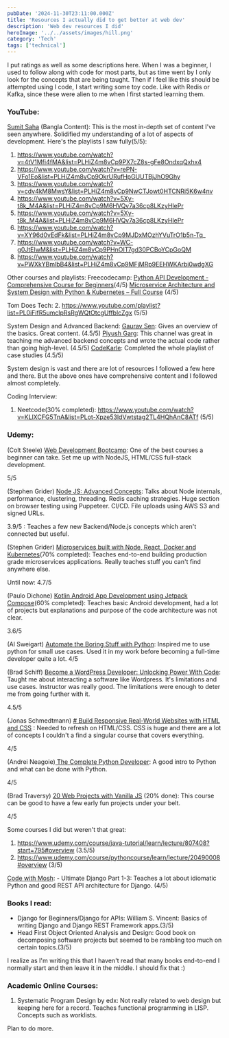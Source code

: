 ```yaml
---
pubDate: '2024-11-30T23:11:00.000Z'
title: 'Resources I actually did to get better at web dev'
description: 'Web dev resources I did'
heroImage: '../../assets/images/hill.png'
category: 'Tech'
tags: ['technical']
---
```


I put ratings as well as some descriptions here. When I was a beginner, I used to follow along with code for most parts, but as time went by I only look for the concepts that are being taught. Then if I feel like this should be attempted using I code, I start writing some toy code. Like with Redis or Kafka, since these were alien to me when I first started learning them.

### YouTube:

[Sumit Saha](https://www.youtube.com/@LearnwithSumit) (Bangla Content): This is the most in-depth set of content I've seen anywhere. Solidified my understanding of a lot of aspects of development. Here's the playlists I saw fully(5/5):

1. https://www.youtube.com/watch?v=4tV1Mfi4fMA&list=PLHiZ4m8vCp9PX7cZ8s-gFe8OndxqQxhx4
2. https://www.youtube.com/watch?v=rePN-VFo1Eo&list=PLHiZ4m8vCp9OkrURufHpGUUTBjJhO9Ghy
3. https://www.youtube.com/watch?v=cdv4kM8MwsY&list=PLHiZ4m8vCp9NwCTJowt0HTCNRi5K6w4nv
4. https://www.youtube.com/watch?v=5Xy-t8k_M4A&list=PLHiZ4m8vCp9M6HVQv7a36cp8LKzyHIePr
5. https://www.youtube.com/watch?v=5Xy-t8k_M4A&list=PLHiZ4m8vCp9M6HVQv7a36cp8LKzyHIePr
6. https://www.youtube.com/watch?v=XY96d0vEdFk&list=PLHiZ4m8vCp9MJDxMOzhYVuTrO1b5n-Tq_
7. https://www.youtube.com/watch?v=WC-g0JtEIwM&list=PLHiZ4m8vCp9PHnOIT7gd30PCBoYCpGoQM
8. https://www.youtube.com/watch?v=PWXkYBmlbB4&list=PLHiZ4m8vCp9MFjMRp9EEHWKArbi0wdgXG

Other courses and playlists:
Freecodecamp:
[Python API Development - Comprehensive Course for Beginners](https://www.youtube.com/watch?v=0sOvCWFmrtA&list=PLhOXnuCBCjqe_IVEb7-b9b5CftXRFuxXj&index=1)(4/5)
[Microservice Architecture and System Design with Python & Kubernetes – Full Course](https://www.youtube.com/watch?v=hmkF77F9TLw&list=PLhOXnuCBCjqe_IVEb7-b9b5CftXRFuxXj&index=6) (4/5)

Tom Does Tech: 2. https://www.youtube.com/playlist?list=PL0iFifR5umclpRsRgWQtOtcgUffblcZgx (5/5)

System Design and Advanced Backend:
[Gaurav Sen](https://www.youtube.com/watch?v=SqcXvc3ZmRU&list=PLMCXHnjXnTnvo6alSjVkgxV-VH6EPyvoX): Gives an overview of the basics. Great content. (4.5/5)
[Piyush Garg](https://www.youtube.com/@piyushgargdev/featured): This channel was great in teaching me advanced backend concepts and wrote the actual code rather than going high-level. (4.5/5)
[CodeKarle](https://www.youtube.com/watch?v=EpASu_1dUdE&list=PLhgw50vUymyckXl3D1IlXoVl94wknJfUC): Completed the whole playlist of case studies (4.5/5)

System design is vast and there are lot of resources I followed a few here and there. But the above ones have comprehensive content and I followed almost completely.

Coding Interview:

1. Neetcode(30% completed): https://www.youtube.com/watch?v=KLlXCFG5TnA&list=PLot-Xpze53ldVwtstag2TL4HQhAnC8ATf (5/5)

### Udemy:

(Colt Steele) [Web Development Bootcamp](https://www.udemy.com/course/the-web-developer-bootcamp/): One of the best courses a beginner can take. Set me up with NodeJS, HTML/CSS full-stack development.

5/5

(Stephen Grider) [Node JS: Advanced Concepts](https://www.udemy.com/course/advanced-node-for-developers/): Talks about Node internals, performance, clustering, threading. Redis caching strategies. Huge section on browser testing using Puppeteer. CI/CD. File uploads using AWS S3 and signed URLs.

3.9/5 : Teaches a few new Backend/Node.js concepts which aren't connected but useful.

(Stephen Grider) [Microservices built with Node, React, Docker and Kubernetes](https://www.udemy.com/course/microservices-with-node-js-and-react/)(70% completed): Teaches end-to-end building production grade microservices applications. Really teaches stuff you can't find anywhere else.

Until now: 4.7/5

(Paulo Dichone) [Kotlin Android App Development using Jetpack Compose](https://www.udemy.com/course/kotling-android-jetpack-compose-/)(60% completed): Teaches basic Android development, had a lot of projects but explanations and purpose of the code architecture was not clear.

3.6/5

(Al Sweigart) [Automate the Boring Stuff with Python](https://www.udemy.com/share/101W8U3@3COx2Jc45DFm1cYNDMVl5BTA25AZ663Z95s5Ec6wGfl2eztsgdpV7J-DIa3chOfwGg==/): Inspired me to use python for small use cases. Used it in my work before becoming a full-time developer quite a lot.
4/5

(Brad Schiff) [Become a WordPress Developer: Unlocking Power With Code](https://www.udemy.com/course/become-a-wordpress-developer-php-javascript/?couponCode=CPSALEBRAND24): Taught me about interacting a software like Wordpress. It's limitations and use cases. Instructor was really good. The limitations were enough to deter me from going further with it.

4.5/5

(Jonas Schmedtmann) [# Build Responsive Real-World Websites with HTML and CSS](https://www.udemy.com/course/design-and-develop-a-killer-website-with-html5-and-css3/?couponCode=CPSALEBRAND24) : Needed to refresh on HTML/CSS. CSS is huge and there are a lot of concepts I couldn't a find a singular course that covers everything.

4/5

(Andrei Neagoie)[ The Complete Python Developer](https://www.udemy.com/course/complete-python-developer-zero-to-mastery/?couponCode=CPSALEBRAND24): A good intro to Python and what can be done with Python.

4/5

(Brad Traversy) [20 Web Projects with Vanilla JS](https://www.udemy.com/course/web-projects-with-vanilla-javascript/?couponCode=CPSALEBRAND24) (20% done): This course can be good to have a few early fun projects under your belt.

4/5

Some courses I did but weren't that great:

1. https://www.udemy.com/course/java-tutorial/learn/lecture/807408?start=795#overview (3.5/5)
2. https://www.udemy.com/course/pythoncourse/learn/lecture/20490008#overview (3/5)

[Code with Mosh](https://codewithmosh.com/): - Ultimate Django Part 1-3: Teaches a lot about idiomatic Python and good REST API architecture for Django. (4/5)

### Books I read:

- Django for Beginners/Django for APIs: William S. Vincent: Basics of writing Django and Django REST Framework apps.(3/5)
- Head First Object Oriented Analysis and Design: Good book on decomposing software projects but seemed to be rambling too much on certain topics.(3/5)

I realize as I'm writing this that I haven't read that many books end-to-end I normally start and then leave it in the middle. I should fix that :)

### Academic Online Courses:

1. Systematic Program Design by edx: Not really related to web design but keeping here for a record. Teaches functional programming in LISP. Concepts such as worklists.

Plan to do more.
